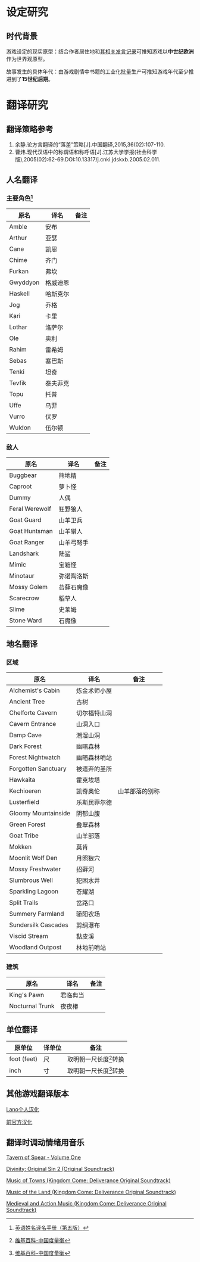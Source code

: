 # 设定研究

## 时代背景

游戏设定的现实原型：结合作者居住地和[其相关发言记录](https://discord.com/channels/981511623766331473/981984164347805716/999854144284282880)可推知游戏以**中世纪欧洲**作为世界观原型。

故事发生的具体年代：由游戏剧情中书籍的工业化批量生产可推知游戏年代至少推进到了**15世纪后期**。



# 翻译研究

## 翻译策略参考

1. 余静.论方言翻译的“落差”策略[J].中国翻译,2015,36(02):107-110.
2. 曹炜.现代汉语中的称谓语和称呼语[J].江苏大学学报(社会科学版),2005(02):62-69.DOI:10.13317/j.cnki.jdskxb.2005.02.011.


## 人名翻译

### 主要角色[^1]

原名 | 译名 | 备注
--- | --- | ---
Amble | 安布 | 
Arthur | 亚瑟 | 
Cane | 凯恩 | 
Chime | 齐门 | 
Furkan | 弗坎 | 
Gwyddyon | 格威迪恩 | 
Haskell | 哈斯克尔 | 
Jog | 乔格 | 
Kari | 卡里 | 
Lothar | 洛萨尔 | 
Ole | 奥利 | 
Rahim | 雷希姆 | 
Sebas | 塞巴斯 | 
Tenki | 坦奇 | 
Tevfik | 泰夫菲克 | 
Topu | 托普 | 
Uffe | 乌菲 | 
Vurro | 伏罗 | 
Wuldon | 伍尔顿 | 

### 敌人

原名 | 译名 | 备注
--- | --- | ---
Buggbear | 熊地精 | 
Caproot | 萝卜怪 | 
Dummy | 人偶 | 
Feral Werewolf | 狂野狼人 | 
Goat Guard | 山羊卫兵 | 
Goat Huntsman | 山羊猎人 | 
Goat Ranger | 山羊弓弩手 | 
Landshark | 陆鲨 | 
Mimic | 宝箱怪 | 
Minotaur | 弥诺陶洛斯 | 
Mossy Golem | 苔藓石魔像 | 
Scarecrow | 稻草人 | 
Slime | 史莱姆 | 
Stone Ward | 石魔像 | 


## 地名翻译

### 区域

原名 | 译名 | 备注
--- | --- | ---
Alchemist's Cabin | 炼金术师小屋 | 
Ancient Tree | 古树 | 
Chelforte Cavern | 切尔福特山洞 | 
Cavern Entrance | 山洞入口 | 
Damp Cave | 潮湿山洞 | 
Dark Forest | 幽暗森林 | 
Forest Nightwatch | 幽暗森林哨站 | 
Forgotten Sanctuary | 被遗弃的圣所 | 
Hawkaita | 霍克埃塔 | 
Kechioeren | 凯奇奥伦 | 山羊部落的别称
Lusterfield | 乐斯民菲尔德 | 
Gloomy Mountainside | 阴郁山腹 | 
Green Forest | 叠翠森林 | 
Goat Tribe | 山羊部落 | 
Mokken | 莫肯 | 
Moonlit Wolf Den | 月照狼穴 | 
Mossy Freshwater | 招藓河 | 
Slumbrous Well | 犯困水井 | 
Sparkling Lagoon | 苍耀湖 | 
Split Trails | 岔路口 | 
Summery Farmland | 骄阳农场 | 
Sundersilk Cascades | 剪绸瀑布 | 
Viscid Stream | 黏皮溪 | 
Woodland Outpost | 林地前哨站 | 

### 建筑

原名 | 译名 | 备注
--- | --- | ---
King's Pawn | 君临典当 | 
Nocturnal Trunk | 夜夜椿 | 


## 单位翻译

原单位 | 译单位 | 备注
--- | --- | ---
foot (feet) | 尺 | 取明朝一尺长度[^2]转换
inch | 寸 | 取明朝一尺长度[^2]转换


## 其他游戏翻译版本

[Lano个人汉化](https://www.gamemale.com/forum.php?mod=viewthread&tid=99072)

[前官方汉化](https://tieba.baidu.com/p/7998972608)


## 翻译时调动情绪用音乐

[Tavern of Spear - Volume One](https://kindwyrm.bandcamp.com/album/tavern-of-spear-volume-one)

[Divinity: Original Sin 2 (Original Soundtrack)](https://open.spotify.com/album/54geghZhUleSbVnZEWE8Kx?si=n1GgWXT3S42_kZjWYrpTVg)

[Music of Towns (Kingdom Come: Deliverance Original Soundtrack)](https://open.spotify.com/album/4OBGHYM5e9BjeN1pCW0tXt?si=Cjztq0BtTOixGOQ4UpcWeQ)

[Music of the Land (Kingdom Come: Deliverance Original Soundtrack)](https://open.spotify.com/album/74lJQsk09eEXsrAqpdnOXo)

[Medieval and Action Music (Kingdom Come: Deliverance Original Soundtrack)](https://open.spotify.com/album/56mleWq37nn2zyoQFlaS65?si=SZoIMxcdRL-ZsXjXqzQhSA)



[^1]: [英语姓名译名手册（第五版）](https://www.cp.com.cn/book/d04f0003-3.html)
[^2]: [维基百科-中国度量衡](https://zh.wikipedia.org/wiki/%E4%B8%AD%E5%9C%8B%E5%BA%A6%E9%87%8F%E8%A1%A1)
